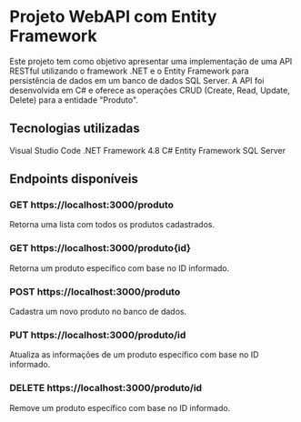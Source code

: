 # Projeto WebAPI com Entity Framework

Este projeto tem como objetivo apresentar uma implementação de uma API RESTful utilizando o framework .NET e o Entity Framework para persistência de dados em um banco de dados SQL Server. A API foi desenvolvida em C# e oferece as operações CRUD (Create, Read, Update, Delete) para a entidade "Produto".

## Tecnologias utilizadas
Visual Studio Code
.NET Framework 4.8
C#
Entity Framework
SQL Server


##  Endpoints disponíveis

### GET  https://localhost:3000/produto
Retorna uma lista com todos os produtos cadastrados.

### GET  https://localhost:3000/produto{id}
Retorna um produto específico com base no ID informado.

### POST  https://localhost:3000/produto
Cadastra um novo produto no banco de dados.

### PUT  https://localhost:3000/produto/id
Atualiza as informações de um produto específico com base no ID informado.

### DELETE  https://localhost:3000/produto/id
Remove um produto específico com base no ID informado.

